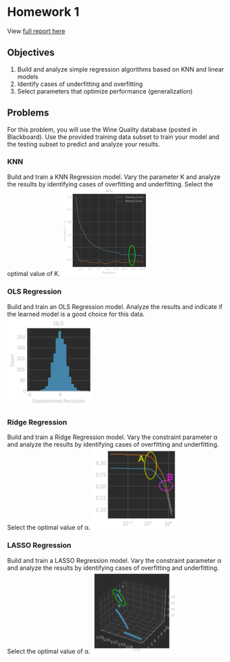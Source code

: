 # Homework 1
View [full report here](https://docs.google.com/document/d/e/2PACX-1vRPLcbM_kDK7o3PvQ2M1-cOmR1ovc0Z67xa5wLvC35dKevEwZUmGsUqvJXKSa8gMcQm4yRJ5jsicmUA/pub)

## Objectives
1. Build and analyze simple regression algorithms based on KNN and linear models
2. Identify cases of underfitting and overfitting
3. Select parameters that optimize performance (generalization)

## Problems
For this problem, you will use the Wine Quality database (posted in Blackboard). Use the provided training data subset to train your model and the testing subset to predict and analyze your results.

### KNN
Build and train a KNN Regression model. Vary the parameter K and analyze the results by identifying cases of overfitting and underfitting. Select the optimal value of K. 
<img src="graphics/graphic_knn.png" alt="knn" width="200"/>


### OLS Regression
Build and train an OLS Regression model. Analyze the results and indicate if the learned model is a good choice for this data. 
<img src="graphics/graphic_ols.png" alt="ols" width="200"/>

### Ridge Regression
Build and train a Ridge Regression model. Vary the constraint parameter α and analyze the results by identifying cases of overfitting and underfitting. Select the optimal value of α.
<img src="graphics/graphic_ridge.png" alt="ridge" width="200"/>

### LASSO Regression
Build and train a LASSO Regression model. Vary the constraint parameter α and analyze the results by identifying cases of overfitting and underfitting. Select the optimal value of α.
<img src="graphics/graphic_lasso.png" alt="lasso" width="200"/>
